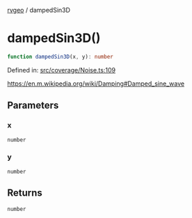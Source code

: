 [rvgeo](../index.md) / dampedSin3D

# dampedSin3D()

```ts
function dampedSin3D(x, y): number
```

Defined in: [src/coverage/Noise.ts:109](https://github.com/pzq123456/RVGeo/blob/e727f6f6e310621d656b74948bed9956ff45a613/src/coverage/Noise.ts#L109)

https://en.m.wikipedia.org/wiki/Damping#Damped_sine_wave

## Parameters

### x

`number`

### y

`number`

## Returns

`number`
